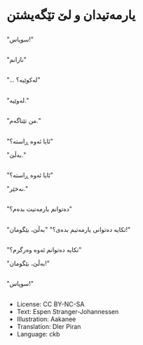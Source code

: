# یارمه‌تیدان و لێ تێگه‌یشتن

##
"سوپاس!"

##
"نازانم"

##
"... له‌كوێیه‌؟"

##
"له‌وێیه‌."

##
"من تێناگه‌م."

##
"ئایا ئه‌وه‌ ڕاسته‌؟"

"به‌ڵێ."

##
"ئایا ئه‌وه‌ ڕاسته‌؟"

"نه‌خێر."

##
"ده‌توانم یارمه‌تیت بده‌م؟"

##
"تكایه ده‌توانی یارمه‌تیم بده‌ی؟"
"به‌ڵێ، بێگومان!"

##
"تكایه‌ ده‌توانم ئه‌وه‌ وه‌رگرم؟"

"به‌ڵێ، بێگومان!"

##
"سوپاس!"

##
* License: CC BY-NC-SA
* Text: Espen Stranger-Johannessen
* Illustration: Aakanee
* Translation: Dler Piran
* Language: ckb
